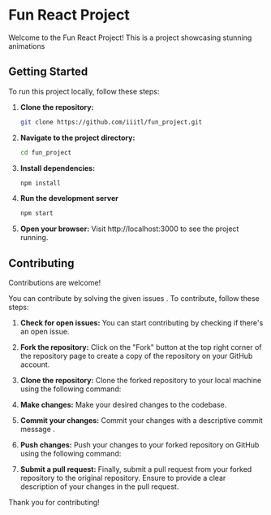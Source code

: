 # Fun React Project

Welcome to the Fun React Project! This is a project showcasing stunning animations 

## Getting Started

To run this project locally, follow these steps:

1. **Clone the repository:**
   ```bash
   git clone https://github.com/iiitl/fun_project.git

2. **Navigate to the project directory:**
   ```bash
   cd fun_project
3. **Install dependencies:**
   ```bash
   npm install
4. **Run the development server**
   ```bash
   npm start
5. **Open your browser:**
   Visit http://localhost:3000 to see the project running.

## Contributing

Contributions are welcome!

You can contribute by solving the given issues . To contribute, follow these steps:

1. **Check for open issues:**  You can start contributing by checking if there's an open issue.

2. **Fork the repository:** Click on the "Fork" button at the top right corner of the repository page to create a copy of the repository on your GitHub account.

3. **Clone the repository:** Clone the forked repository to your local machine using the following command:

4. **Make changes:** Make your desired changes to the codebase.

5. **Commit your changes:** Commit your changes with a descriptive commit message .

6. **Push changes:** Push your changes to your forked repository on GitHub using the following command:

7. **Submit a pull request:** Finally, submit a pull request from your forked repository to the original repository. Ensure to provide a clear description of your changes in the pull request.

Thank you for contributing!
